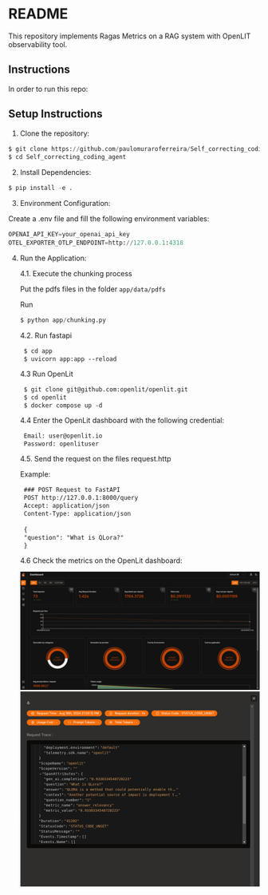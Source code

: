 # README

This repository implements Ragas Metrics on a RAG system with OpenLIT observability tool.

## Instructions

In order to run this repo:


## Setup Instructions

1. Clone the repository:


```python
$ git clone https://github.com/paulomuraroferreira/Self_correcting_coding_agent.git
$ cd Self_correcting_coding_agent
```

2. Install Dependencies:

```python
$ pip install -e .
```

3. Environment Configuration:

Create a .env file and fill the following environment variables:

```python
OPENAI_API_KEY=your_openai_api_key
OTEL_EXPORTER_OTLP_ENDPOINT=http://127.0.0.1:4318
```

4. Run the Application:

    4.1. Execute the chunking process

    Put the pdfs files in the folder `app/data/pdfs`

    Run 
    ```python
    $ python app/chunking.py
    ```

    4.2. Run fastapi

        $ cd app
        $ uvicorn app:app --reload

    4.3 Run OpenLit

        $ git clone git@github.com:openlit/openlit.git
        $ cd openlit
        $ docker compose up -d

    4.4 Enter the OpenLit dashboard with the following credential:

        Email: user@openlit.io
        Password: openlituser


    4.5. Send the request on the files request.http

    Example: 

        ### POST Request to FastAPI
        POST http://127.0.0.1:8000/query
        Accept: application/json
        Content-Type: application/json

        {
        "question": "What is QLora?"
        }

    4.6 Check the metrics on the OpenLit dashboard:

    ![Alt text](README_files/openlit1.png)
    ![Alt text](README_files/openlit2.png)



